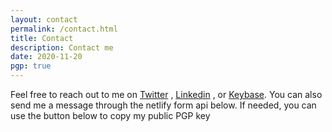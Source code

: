 ```yaml
---
layout: contact
permalink: /contact.html
title: Contact
description: Contact me
date: 2020-11-20 
pgp: true 
---
```


Feel free to reach out to me on <a href="https://twitter.com/tbutler0x90" class="highlighted">Twitter</a> , <a href="https://www.linkedin.com/in/tyler-b-a700a1aa/" class="highlighted">Linkedin</a> , or <a href="https://keybase.io/tbutler320" class="highlighted">Keybase</a>. You can also send me a message through the netlify form api below. If needed, you can use the button below to copy my public PGP key 
